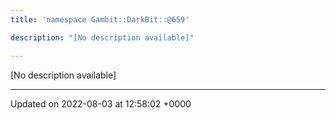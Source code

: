 ```yaml
---
title: 'namespace Gambit::DarkBit::@659'

description: "[No description available]"

---
```







[No description available]






-------------------------------

Updated on 2022-08-03 at 12:58:02 +0000